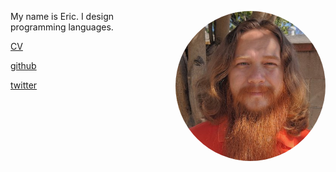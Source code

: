 <img style="float:right;width:2.5in;height:2.5in;border-radius:50%;margin-left:1em;"
     src="img/eric.jpg">

My name is Eric. I design programming languages.

[CV](https://dedbox.github.io/eric-griffis-cv-2020.pdf)

[github](https://github.com/dedbox)

[twitter](https://twitter.com/dedbox)
